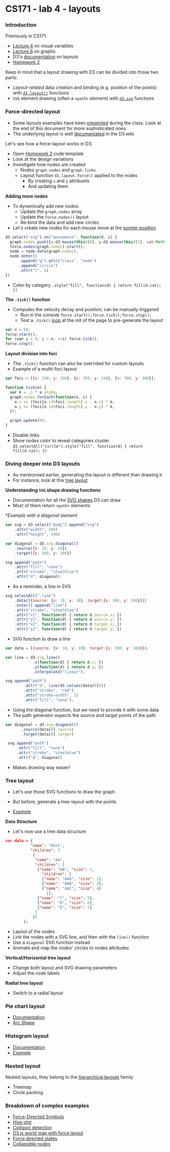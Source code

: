 CS171 - lab 4 - layouts
====

### Introduction

Previously in CS171:

* [Lecture 4](http://cm.dce.harvard.edu/2014/02/24028/L04/screen_H264MultipleHighLTH-16x9.shtml) on visual variables
* [Lecture 6](http://cm.dce.harvard.edu/2014/02/24028/L06/screen_H264MultipleHighLTH-16x9.shtml) on graphs
* D3's [documentation](https://github.com/mbostock/d3/wiki/Layouts) on layouts
* [Homework 2](https://github.com/CS171/HW2)

Keep in mind that a layout drawing with D3 can be divided into those two parts:

* *Layout-related* data creation and binding (e.g. position of the points) with [`d3.layout()`](https://github.com/mbostock/d3/wiki/API-Reference#wiki-d3layout-layouts) functions
* `SVG` element drawing (often a `<path>` element) with [`d3.svg`](https://github.com/mbostock/d3/wiki/API-Reference#wiki-d3svg-svg) functions

### Force-directed layout

* Some layouts examples have been [presented](http://bl.ocks.org/mbostock/4062045) during the class. Look at the end of this document for more sophisticated ones. 
* The underlying layout is well [documentated](https://github.com/mbostock/d3/wiki/Force-Layout) in the D3 wiki

Let's see how a force-layout works in D3. 
* Open [Homework 2](https://github.com/CS171/HW2) code template
* Look at the design variations
* Investigate how nodes are created
  * Nodes `graph.nodes` and `graph.links`
  * Layout function `d3.layout.force()` applied to the nodes 
    * By creating `x` and `y` attribuets
    * And updating them

**Adding more nodes**

* To dynamically add new nodes:
  * Update the `graph.nodes` array
  * Update the `force.nodes()` layout
  * Re-bind the data and add new circles
* Let's create new nodes for each mouse move at the [pointer position](https://github.com/mbostock/d3/wiki/Selections#wiki-d3_mouse)

```javascript
d3.select("svg").on("mousemove", function(d, i) {
  graph.nodes.push({x:d3.mouse(this)[0], y:d3.mouse(this)[1], cat:Math.floor(nb_cat*Math.random())})
  force.nodes(graph.nodes).start();
  node = node.data(graph.nodes);
  node.enter()
      .append("g").attr("class", "node")
      .append("circle")
      .attr("r", 5)
})
```

* Color by category `.style("fill", function(d) { return fill(d.cat); })`

**The `.tick()` function**

* Computes the velocity decay and position; can be manually triggered
  * Run in the console `force.start();force.tick();force.stop();`
  * Test a `.tick()` [loop](https://github.com/mbostock/d3/wiki/Force-Layout#wiki-tick) at the init of the page to pre-generate the layout

```javascript
var n = 50;
force.start();
for (var i = 0; i < n; ++i) force.tick();
force.stop();
```

**Layout division into foci**

* The `.tick()` function can also be overrided for custom layouts
* Example of a muliti-foci layout:

```javascript
var foci = [{x: 150, y: 150}, {x: 350, y: 250}, {x: 700, y: 400}];

function tick(e) {
  var k = .1 * e.alpha;
  graph.nodes.forEach(function(o, i) {
    o.x += (foci[o.id%foci.length].x - o.x) * k;
    o.y += (foci[o.id%foci.length].y - o.y) * k;
  });

  graph_update(0);
}
```
* Disable links
* Show nodes color to reveal categories cluster `d3.selectAll("circle").style("fill", function(d) { return fill(d.cat); })`

### Diving deeper into D3 layouts

* As mentionned earlier, generating the layout is different than drawing it
* For instance, look at this [tree layout](http://mbostock.github.io/d3/talk/20111018/tree.html)

**Understanding `SVG` shape drawing functions**

* Documentation for all the [SVG shapes](https://github.com/mbostock/d3/wiki/API-Reference#wiki-d3svg-svg) D3 can draw
* Most of them return `<path>` elements

**Example with a diagonal element*

```javascript
var svg = d3.select("body").append("svg")
    .attr("width", 500)
    .attr("height", 500)

var diagonal = d3.svg.diagonal() 
    .source({x: 10, y: 10})
    .target({x: 300, y: 300})

svg.append("path")
    .attr("fill", "none")
    .attr("stroke", "steelblue")
    .attr("d", diagonal)
```

* As a reminder, a line in SVG

```javascript
svg.selectAll(".line")
    .data([{source: {x: 10, y: 10}, target:{x: 300, y: 300}}])
    .enter().append("line")
    .attr("stroke", "steelblue")
    .attr("x1", function(d) { return d.source.x; })
    .attr("y1", function(d) { return d.source.y; })
    .attr("x2", function(d) { return d.target.x; })
    .attr("y2", function(d) { return d.target.y; })
```

* SVG function to draw a line

```javascript
var data = [{source: {x: 10, y: 10}, target:{x: 300, y: 300}}];

var line = d3.svg.line()
            .x(function(d) { return d.x; })
            .y(function(d) { return d.y; })
            .interpolate("linear");

svg.append("path")
        .attr("d", line(d3.values(data[0])))
        .attr("stroke", "red")
        .attr("stroke-width", 1)
        .attr("fill", "none");
```

* Using the diagonal function, but we need to provide it with some data
* The path generator expects the source and target points of the path

```javascript
var diagonal = d3.svg.diagonal() 
       .source(data[0].source)
       .target(data[0].target)

 svg.append("path")
     .attr("fill", "none")
     .attr("stroke", "steelblue")
     .attr("d", diagonal)
```

* Makes drawing way easier!

### Tree layout

* Let's use those SVG functions to draw the graph
* But before, generate a tree-layout with the points

* [Example](http://mbostock.github.io/d3/talk/20111018/tree.html)

**Data Structure**

* Let's now use a tree data structure

```json
var data = {
           "name": "Root",
           "children": [
            {
             "name": "AA",
             "children": [
              {"name": "AB", "size": 1, 
                "children": [
                {"name": "AAA", "size": 2},
                {"name": "AAB", "size": 3},
                {"name": "AAC", "size": 4}
                  ]},
              {"name": "C", "size": 5},
              {"name": "D", "size": 6},
              {"name": "E", "size": 7}
             ]
            }]
        };
```

* Layout of the nodes
* Link the nodes with a SVG line, and then with the `line()` function
* Use a `diagonal` SVG function instead
* Animate and map the nodes' circles to nodes attributes

**Vertical/Horizontal tree layout**

* Change both layout and SVG drawing parameters
* Adjust the node labels

**Radial tree layout**

* Switch to a radial layout

### Pie chart layout

* [Documentation](https://github.com/mbostock/d3/wiki/Pie-Layout)
* [Arc Shape](https://github.com/mbostock/d3/wiki/SVG-Shapes#wiki-arc)

### Histogram layout

* [Documentation](https://github.com/mbostock/d3/wiki/Histogram-Layout)
* [Example](http://bl.ocks.org/mbostock/3048450)

### Nested layout

Nested layouts, they belong to the [hierarchical layouts](https://github.com/mbostock/d3/wiki/Hierarchy-Layout) family

* Treemap
* Circle packing

### Breakdown of complex examples

* [Force-Directed Symbols](http://bl.ocks.org/mbostock/1062383)
* [Hive plot](http://bost.ocks.org/mike/hive/)
* [Collision detection](http://mbostock.github.io/d3/talk/20111018/collision.html)
* [D3.js world map with force layout](http://bl.ocks.org/bycoffe/3230965)
* [Force directed states](http://mbostock.github.io/d3/talk/20111018/force-states.html)
* [Collapsible nodes](http://mbostock.github.io/d3/talk/20111116/force-collapsible.html)
